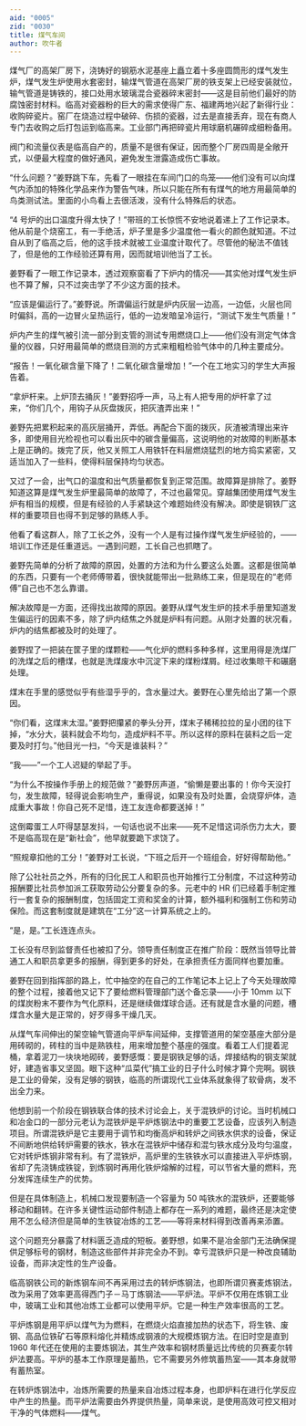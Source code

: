 ```yaml
---
aid: "0005"
zid: "0030"
title: 煤气车间
author: 吹牛者
---
```


煤气厂的高架厂房下，浇铸好的钢筋水泥基座上矗立着十多座圆筒形的煤气发生炉，煤气发生炉使用水套密封，输煤气管道在高架厂房的铁支架上已经安装就位，输气管道是铸铁的，接口处用水玻璃混合瓷器碎末密封——这是目前他们最好的防腐蚀密封材料。临高对瓷器粉的巨大的需求使得广东、福建两地兴起了新得行业：收购碎瓷片。窑厂在烧造过程中破碎、伤损的瓷器，过去是直接丢弃，现在有商人专门去收购之后打包运到临高来。工业部门再把碎瓷片用球磨机碾碎成细粉备用。

阀门和流量仪表是临高自产的，质量不是很有保证，因而整个厂房四周是全敞开式，以便最大程度的做好通风，避免发生泄露造成伤亡事故。

“什么问题？”姜野跳下车，先看了一眼挂在车间门口的鸟笼——他们没有可以向煤气内添加的特殊化学品来作为警告气味，所以只能在所有有煤气的地方用最简单的鸟类测试法。里面的小鸟看上去很活泼，没有什么特殊后的状态。

“4 号炉的出口温度升得太快了！”带班的工长惊慌不安地说着递上了工作记录本。他从前是个烧窑工，有一手绝活，炉子里是多少温度他一看火的颜色就知道。不过自从到了临高之后，他的这手技术就被工业温度计取代了。尽管他的秘法不值钱了，但是他的工作经验还算有用，因而就培训他当了工长。

姜野看了一眼工作记录本，透过观察窗看了下炉内的情况——其实他对煤气发生炉也不算了解，只不过突击学了不少这方面的技术。

“应该是偏运行了。”姜野说。所谓偏运行就是炉内灰层一边高，一边低，火层也同时偏斜，高的一边冒火呈热运行，低的一边发暗呈冷运行，“测试下发生气质量！”

炉内产生的煤气被引流一部分到支管的测试专用燃烧口上——他们没有测定气体含量的仪器，只好用最简单的燃烧目测的方式来粗粗检验气体中的几种主要成分。

“报告！一氧化碳含量下降了！二氧化碳含量增加！”一个在工地实习的学生大声报告着。

“拿炉杆来。上炉顶去捅灰！”姜野招呼一声，马上有人把专用的炉杆拿了过来，“你们几个，用钩子从灰盘拨灰，把灰渣弄出来！”

姜野先把累积起来的高灰层捅开，弄低。再配合下面的拨灰，灰渣被清理出来许多，即使用目光检视也可以看出灰中的碳含量偏高，这说明他的对故障的判断基本上是正确的。拨完了灰，他又关照工人用铁钎在料层燃烧猛烈的地方捣实紧密，又适当加入了一些料，使得料层保持均匀状态。

又过了一会，出气口的温度和出气质量都恢复到正常范围。故障算是排除了。姜野知道这算是煤气发生炉里最简单的故障了，不过也最常见。穿越集团使用煤气发生炉有相当的规模，但是有经验的人手紧缺这个难题始终没有解决。即使是钢铁厂这样的重要项目也得不到足够的熟练人手。

他看了看这群人，除了工长之外，没有一个人是有过操作煤气发生炉经验的，——培训工作还是任重道远。一遇到问题，工长自己也抓瞎了。

姜野先简单的分析了故障的原因，处置的方法和为什么要这么处置。这都是很简单的东西，只要有一个老师傅带着，很快就能带出一批熟练工来，但是现在的“老师傅”自己也不怎么靠谱。

解决故障是一方面，还得找出故障的原因。姜野从煤气发生炉的技术手册里知道发生偏运行的因素不多，除了炉内结焦之外就是炉料有问题。从刚才处置的状况看，炉内的结焦都被及时的处理了。

姜野捏了一把装在筐子里的煤颗粒——气化炉的燃料多种多样，这里用得是洗煤厂的洗煤之后的槽煤，也就是洗煤废水中沉淀下来的煤粉煤屑。经过收集晾干和碾磨处理。

煤末在手里的感觉似乎有些湿乎乎的，含水量过大。姜野在心里先给出了第一个原因。

“你们看，这煤末太湿。”姜野把攥紧的拳头分开，煤末子稀稀拉拉的呈小团的往下掉，“水分大，装料就会不均匀，造成炉料不平。所以这样的原料在装料之后一定要及时打匀。”他目光一扫，“今天是谁装料？”

“我——”一个工人迟疑的举起了手。

“为什么不按操作手册上的规范做？”姜野厉声道，“偷懒是要出事的！你今天没打匀，发生故障，轻得说会影响生产，重得说，如果没有及时处置，会烧穿炉体，造成重大事故！你自己死不足惜，连工友连命都要送掉！”

这倒霉蛋工人吓得瑟瑟发抖，一句话也说不出来——死不足惜这词杀伤力太大，要不是临高现在是“新社会”，他早就要跪下求饶了。

“照规章扣他的工分！”姜野对工长说，“下班之后开一个班组会，好好得帮助他。”

除了公社社员之外，所有的归化民工人和职员也开始推行工分制度，不过这种劳动报酬要比社员参加派工获取劳动公分要复杂的多。元老中的 HR 们已经着手制定推行一套复杂的报酬制度，包括固定工资和奖金的计算，额外福利和强制工伤和劳动保险。而这套制度就是建筑在“工分”这一计算系统之上的。

“是，是。”工长连连点头。

工长没有尽到监督责任也被扣了分。领导责任制度正在推广阶段：既然当领导比普通工人和职员拿更多的报酬，得到更多的好处，在承担责任方面同样也要加重。

姜野在回到指挥部的路上，忙中抽空的在自己的工作笔记本上记上了今天处理故障的整个过程，接着他又记下了要给燃料管理部门送个备忘录——小于 10mm 以下的煤炭粉末不要作为气化原料，还是继续做煤球合适。还有就是含水量的问题，槽煤含水量大是正常的，好歹得多干燥几天。

从煤气车间伸出的架空输气管道向平炉车间延伸，支撑管道用的架空基座大部分是用砖砌的，砖柱的当中是熟铁柱，用来增加整个基座的强度。看着工人们提着泥桶，拿着泥刀一块块地砌砖，姜野感慨：要是钢铁足够的话，焊接结构的钢支架就好，建造省事又坚固。眼下这种“瓜菜代”搞工业的日子什么时候才算个完啊。钢铁是工业的骨架，没有足够的钢铁，临高的所谓现代工业体系就象得了软骨病，发不出全力来。

他想到前一个阶段在钢铁联合体的技术讨论会上，关于混铁炉的讨论。当时机械口和冶金口的一部分元老认为混铁炉是平炉炼钢法中的重要工艺设备，应该列入制造项目。所谓混铁炉是它主要用于调节和均衡高炉和转炉之间铁水供求的设备，保证不间断地供给转炉需要的铁水，铁水在混铁炉中储存和混匀铁水成分及均匀温度，它对转炉炼钢非常有利。有了混铁炉，高炉里的生铁铁水可以直接进入平炉炼钢，省却了先浇铸成铁锭，到炼钢时再用化铁炉熔解的过程，可以节省大量的燃料，充分发挥连续生产的优势。

但是在具体制造上，机械口发现要制造一个容量为 50 吨铁水的混铁炉，还要能够移动和翻转。在许多关键性运动部件制造上都存在一系列的难题，最终还是决定使用不怎么经济但是简单的生铁锭冶炼的工艺——等将来材料得到改善再来添置。

这个问题充分暴露了材料匮乏造成的短板。姜野想，如果不是冶金部门无法确保提供足够标号的钢材，制造这些部件并非完全办不到。幸亏混铁炉只是一种改良辅助设备，而非决定性的生产设备。

临高钢铁公司的新炼钢车间不再采用过去的转炉炼钢法，也即所谓贝赛麦炼钢法，改为采用了效率更高得西门子－马丁炼钢法——平炉法。平炉不仅用在炼钢工业中，玻璃工业和其他冶炼工业都可以使用平炉。它是一种生产效率很高的工艺。

平炉炼钢是用平炉以煤气为为燃料，在燃烧火焰直接加热的状态下，将生铁、废钢、高品位铁矿石等原料熔化并精炼成钢液的大规模炼钢方法。在旧时空是直到 1960 年代还在使用的主要炼钢法，其生产效率和钢材质量远比传统的贝赛麦尔转炉法要高。平炉的基本工作原理是蓄热，它不需要另外修筑蓄热室——其本身就带有蓄热室。

在转炉炼钢法中，冶炼所需要的热量来自冶炼过程本身，也即炉料在进行化学反应中产生的热量。而平炉法需要由外界提供热量，简单来说，是使用高效可控又相对干净的气体燃料——煤气。
